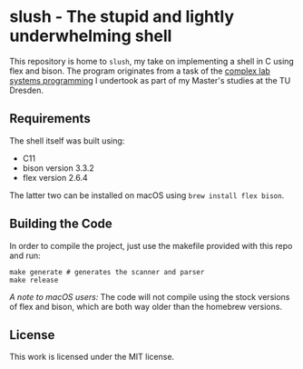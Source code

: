 # slush - The stupid and lightly underwhelming shell

This repository is home to `slush`, my take on implementing a shell in C using flex and bison.
The program originates from a task of the [complex lab systems programming](http://www.inf.tu-dresden.de/index.php?node_id=1336&ln=en) I undertook as part of my Master's studies at the TU Dresden.

## Requirements

The shell itself was built using:

- C11
- bison version 3.3.2
- flex version 2.6.4

The latter two can be installed on macOS using `brew install flex bison`.

## Building the Code

In order to compile the project, just use the makefile provided with this repo and run:

```shell
make generate # generates the scanner and parser
make release
```

_A note to macOS users:_ The code will not compile using the stock versions of flex and bison, which are both way older than the homebrew versions.

## License

This work is licensed under the MIT license.
